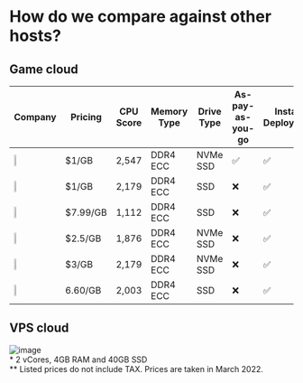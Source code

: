 # How do we compare against other hosts?

## Game cloud

| Company | Pricing | CPU Score | Memory Type | Drive Type | As-pay-as-you-go | Instant Deployment | Free Discord Support |
| ------- | --------------- | ---------- | ------------ | ----------- | ------ | --------------- | ------------- |
| <img src="https://cdn.actinium.cloud/logo.png" width="20%"/> | $1/GB | 2,547 | DDR4 ECC | NVMe SSD | :white_check_mark: | :white_check_mark: | :white_check_mark: |
| <img src="https://cdn.actinium.cloud/images/pebble.png" width="20%"/> | $1/GB | 2,179 | DDR4 ECC | SSD | :x: | :white_check_mark: | :white_check_mark: |
| <img src="https://cdn.actinium.cloud/images/mcprohosting.png" width="20%"/> | $7.99/GB | 1,112 | DDR4 ECC | SSD | :x: | :white_check_mark: | :white_check_mark: |
| <img src="https://cdn.actinium.cloud/images/serverpro.png" width="20%"/> | $2.5/GB | 1,876 | DDR4 ECC | NVMe SSD | :x: | :white_check_mark: | :white_check_mark: |
| <img src="https://cdn.actinium.cloud/images/ggservers.png" width="20%"/> | $3/GB | 2,179 | DDR4 ECC | NVMe SSD | :x: | :white_check_mark: | :white_check_mark: |
| <img src="https://cdn.actinium.cloud/images/nodecraft.png" width="20%"/> | 6.60/GB | 2,003 | DDR4 ECC | SSD | :x: | :white_check_mark: | :white_check_mark: |

## VPS cloud

![image](https://user-images.githubusercontent.com/66362261/158070929-8527653d-3622-4057-a1c9-4a75fb6e0be8.png)
<br>* 2 vCores, 4GB RAM and 40GB SSD<br>
** Listed prices do not include TAX. Prices are taken in March 2022. 

